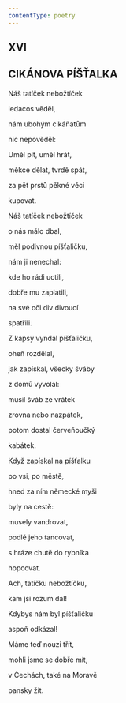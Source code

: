```yaml
---
contentType: poetry
---
```


<section>

## XVI  

## CIKÁNOVA PÍŠŤALKA

Náš tatíček nebožtíček  

ledacos věděl,

nám ubohým cikáňatům

nic nepověděl:

Uměl pít, uměl hrát,

měkce dělat, tvrdě spát,

za pět prstů pěkné věci

kupovat.

Náš tatíček nebožtíček

o nás málo dbal,

měl podivnou píšťaličku,

nám ji nenechal:

kde ho rádi uctili,

dobře mu zaplatili,

na své oči div divoucí

spatřili.

Z kapsy vyndal píšťaličku,

oheň rozdělal,

jak zapískal, všecky šváby

z domů vyvolal:

musil šváb ze vrátek

zrovna nebo nazpátek,

potom dostal červeňoučký

kabátek.

Když zapískal na píšťalku

po vsi, po městě,

hned za ním německé myši

byly na cestě:

musely vandrovat,

podlé jeho tancovat,

s hráze chutě do rybníka

hopcovat.

Ach, tatíčku nebožtíčku,

kam jsi rozum dal!

Kdybys nám byl píšťaličku

aspoň odkázal!

Máme teď nouzi třít,

mohli jsme se dobře mít,

v Čechách, také na Moravě

pansky žít.

</section>
